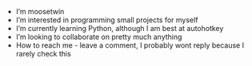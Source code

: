 - I’m moosetwin
- I’m interested in programming small projects for myself
- I’m currently learning Python, although I am best at autohotkey
- I’m looking to collaborate on pretty much anything
- How to reach me - leave a comment, I probably wont reply because I rarely check this

<!---
moosetwin0/moosetwin0 is a repository because its `README.md` (this file) appears on your GitHub profile.
You can click the Preview link to take a look at your changes.
--->
